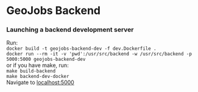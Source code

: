# GeoJobs Backend
### Launching a backend development server
Run:<br />
`docker build -t geojobs-backend-dev -f dev.Dockerfile .`<br />
`docker run --rm -it -v 'pwd':/usr/src/backend -w /usr/src/backend -p 5000:5000 geojobs-backend-dev`<br />
or if you have make, run:<br />
`make build-backend`<br />
`make backend-dev-docker`<br />
Navigate to [localhost:5000](localhost:5000)<br />